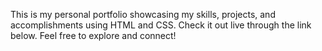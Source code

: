This is my personal portfolio showcasing my skills, projects, and accomplishments using HTML and CSS. Check it out live through the link below. Feel free to explore and connect!
